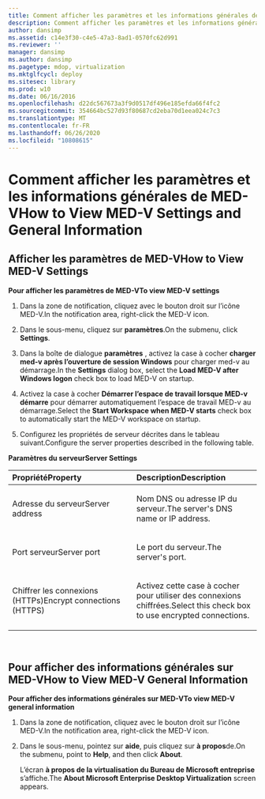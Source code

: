 ```yaml
---
title: Comment afficher les paramètres et les informations générales de MED-V
description: Comment afficher les paramètres et les informations générales de MED-V
author: dansimp
ms.assetid: c14e3f30-c4e5-47a3-8ad1-0570fc62d991
ms.reviewer: ''
manager: dansimp
ms.author: dansimp
ms.pagetype: mdop, virtualization
ms.mktglfcycl: deploy
ms.sitesec: library
ms.prod: w10
ms.date: 06/16/2016
ms.openlocfilehash: d22dc567673a3f9d0517df496e185efda66f4fc2
ms.sourcegitcommit: 354664bc527d93f80687cd2eba70d1eea024c7c3
ms.translationtype: MT
ms.contentlocale: fr-FR
ms.lasthandoff: 06/26/2020
ms.locfileid: "10808615"
---
```

# <span data-ttu-id="22ff8-103">Comment afficher les paramètres et les informations générales de MED-V</span><span class="sxs-lookup"><span data-stu-id="22ff8-103">How to View MED-V Settings and General Information</span></span>


## <span data-ttu-id="22ff8-104">Afficher les paramètres de MED-V</span><span class="sxs-lookup"><span data-stu-id="22ff8-104">How to View MED-V Settings</span></span>


**<span data-ttu-id="22ff8-105">Pour afficher les paramètres de MED-V</span><span class="sxs-lookup"><span data-stu-id="22ff8-105">To view MED-V settings</span></span>**

1.  <span data-ttu-id="22ff8-106">Dans la zone de notification, cliquez avec le bouton droit sur l’icône MED-V.</span><span class="sxs-lookup"><span data-stu-id="22ff8-106">In the notification area, right-click the MED-V icon.</span></span>

2.  <span data-ttu-id="22ff8-107">Dans le sous-menu, cliquez sur **paramètres**.</span><span class="sxs-lookup"><span data-stu-id="22ff8-107">On the submenu, click **Settings**.</span></span>

3.  <span data-ttu-id="22ff8-108">Dans la boîte de dialogue **paramètres** , activez la case à cocher **charger med-v après l’ouverture de session Windows** pour charger med-v au démarrage.</span><span class="sxs-lookup"><span data-stu-id="22ff8-108">In the **Settings** dialog box, select the **Load MED-V after Windows logon** check box to load MED-V on startup.</span></span>

4.  <span data-ttu-id="22ff8-109">Activez la case à cocher **Démarrer l’espace de travail lorsque MED-v démarre** pour démarrer automatiquement l’espace de travail MED-v au démarrage.</span><span class="sxs-lookup"><span data-stu-id="22ff8-109">Select the **Start Workspace when MED-V starts** check box to automatically start the MED-V workspace on startup.</span></span>

5.  <span data-ttu-id="22ff8-110">Configurez les propriétés de serveur décrites dans le tableau suivant.</span><span class="sxs-lookup"><span data-stu-id="22ff8-110">Configure the server properties described in the following table.</span></span>

**<span data-ttu-id="22ff8-111">Paramètres du serveur</span><span class="sxs-lookup"><span data-stu-id="22ff8-111">Server Settings</span></span>**

<table>
<colgroup>
<col width="50%" />
<col width="50%" />
</colgroup>
<thead>
<tr class="header">
<th align="left"><span data-ttu-id="22ff8-112">Propriété</span><span class="sxs-lookup"><span data-stu-id="22ff8-112">Property</span></span></th>
<th align="left"><span data-ttu-id="22ff8-113">Description</span><span class="sxs-lookup"><span data-stu-id="22ff8-113">Description</span></span></th>
</tr>
</thead>
<tbody>
<tr class="odd">
<td align="left"><p><span data-ttu-id="22ff8-114">Adresse du serveur</span><span class="sxs-lookup"><span data-stu-id="22ff8-114">Server address</span></span></p></td>
<td align="left"><p><span data-ttu-id="22ff8-115">Nom DNS ou adresse IP du serveur.</span><span class="sxs-lookup"><span data-stu-id="22ff8-115">The server's DNS name or IP address.</span></span></p></td>
</tr>
<tr class="even">
<td align="left"><p><span data-ttu-id="22ff8-116">Port serveur</span><span class="sxs-lookup"><span data-stu-id="22ff8-116">Server port</span></span></p></td>
<td align="left"><p><span data-ttu-id="22ff8-117">Le port du serveur.</span><span class="sxs-lookup"><span data-stu-id="22ff8-117">The server's port.</span></span></p></td>
</tr>
<tr class="odd">
<td align="left"><p><span data-ttu-id="22ff8-118">Chiffrer les connexions (HTTPs)</span><span class="sxs-lookup"><span data-stu-id="22ff8-118">Encrypt connections (HTTPS)</span></span></p></td>
<td align="left"><p><span data-ttu-id="22ff8-119">Activez cette case à cocher pour utiliser des connexions chiffrées.</span><span class="sxs-lookup"><span data-stu-id="22ff8-119">Select this check box to use encrypted connections.</span></span></p></td>
</tr>
</tbody>
</table>

 

## <span data-ttu-id="22ff8-120">Pour afficher des informations générales sur MED-V</span><span class="sxs-lookup"><span data-stu-id="22ff8-120">How to View MED-V General Information</span></span>


**<span data-ttu-id="22ff8-121">Pour afficher des informations générales sur MED-V</span><span class="sxs-lookup"><span data-stu-id="22ff8-121">To view MED-V general information</span></span>**

1.  <span data-ttu-id="22ff8-122">Dans la zone de notification, cliquez avec le bouton droit sur l’icône MED-V.</span><span class="sxs-lookup"><span data-stu-id="22ff8-122">In the notification area, right-click the MED-V icon.</span></span>

2.  <span data-ttu-id="22ff8-123">Dans le sous-menu, pointez sur **aide**, puis cliquez sur **à propos**de.</span><span class="sxs-lookup"><span data-stu-id="22ff8-123">On the submenu, point to **Help**, and then click **About**.</span></span>

    <span data-ttu-id="22ff8-124">L’écran **à propos de la virtualisation du Bureau de Microsoft entreprise** s’affiche.</span><span class="sxs-lookup"><span data-stu-id="22ff8-124">The **About Microsoft Enterprise Desktop Virtualization** screen appears.</span></span>

 

 





